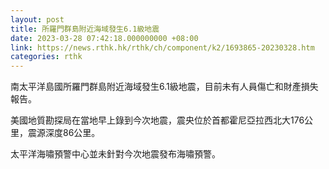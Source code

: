 ```yaml
---
layout: post
title: 所羅門群島附近海域發生6.1級地震
date: 2023-03-28 07:42:18.000000000 +08:00
link: https://news.rthk.hk/rthk/ch/component/k2/1693865-20230328.htm
categories: rthk
---
```


南太平洋島國所羅門群島附近海域發生6.1級地震，目前未有人員傷亡和財產損失報告。

美國地質勘探局在當地早上錄到今次地震，震央位於首都霍尼亞拉西北大176公里，震源深度86公里。

太平洋海嘯預警中心並未針對今次地震發布海嘯預警。
